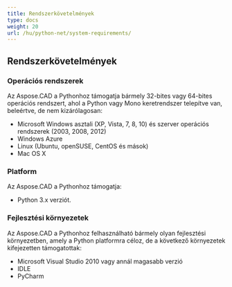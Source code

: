 ```yaml
---
title: Rendszerkövetelmények
type: docs
weight: 20
url: /hu/python-net/system-requirements/
---
```


## **Rendszerkövetelmények**

### **Operációs rendszerek**

Az Aspose.CAD a Pythonhoz támogatja bármely 32-bites vagy 64-bites operációs rendszert, ahol a Python vagy Mono keretrendszer telepítve van, beleértve, de nem kizárólagosan:

- Microsoft Windows asztali (XP, Vista, 7, 8, 10) és szerver operációs rendszerek (2003, 2008, 2012)
- Windows Azure
- Linux (Ubuntu, openSUSE, CentOS és mások)
- Mac OS X

### **Platform**

Az Aspose.CAD a Pythonhoz támogatja:

- Python 3.x verziót.

### **Fejlesztési környezetek**

Az Aspose.CAD a Pythonhoz felhasználható bármely olyan fejlesztési környezetben, amely a Python platformra céloz, de a következő környezetek kifejezetten támogatottak:

- Microsoft Visual Studio 2010 vagy annál magasabb verzió
- IDLE
- PyCharm
